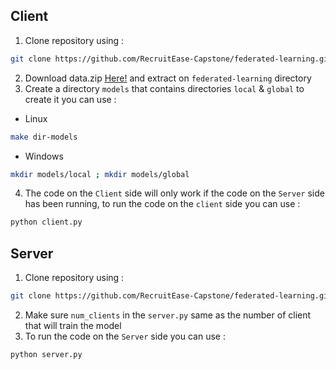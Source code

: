 ## Client
1. Clone repository using :
```sh
git clone https://github.com/RecruitEase-Capstone/federated-learning.git
```
2. Download data.zip [Here!](https:www.youtube.com) and extract on `federated-learning` directory
3. Create a directory `models` that contains directories  `local` & `global` to create it you can use :
* Linux
```sh
make dir-models
```
* Windows
```sh
mkdir models/local ; mkdir models/global
```
4. The code on the `Client` side will only work if the code on the `Server` side has been running, to run the code on the `client` side you can use :
```sh
python client.py
```

## Server
1. Clone repository using :
```sh
git clone https://github.com/RecruitEase-Capstone/federated-learning.git
```
2. Make sure `num_clients` in the `server.py` same as the number of client that will train the model
3. To run the code on the `Server` side you can use :
```sh
python server.py
```